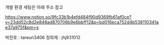 개발 환경 세팅은 아래 주소 참고

https://www.notion.so/9fc33b1b4efd484f90d9369fb61af0ce?v=23dd52c8d2e848ad870706b9e6bbff12&p=bd016eca752d4b538110341ae37a975f&pm=s

박찬호 : tareun3406
정희제 : jhj931012
